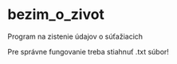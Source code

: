 # bezim_o_zivot
Program na zistenie údajov o súťažiacich

Pre správne fungovanie treba stiahnuť .txt súbor!
